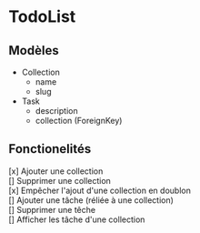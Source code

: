 # TodoList

## Modèles
- Collection
    - name
    - slug
- Task
    - description
    - collection (ForeignKey)

## Fonctionelités
[x] Ajouter une collection  
[] Supprimer une collection    
[x] Empêcher l'ajout d'une collection en doublon  
[] Ajouter une tâche (réliée à une collection)  
[] Supprimer une têche  
[] Afficher les tâche d'une collection  

